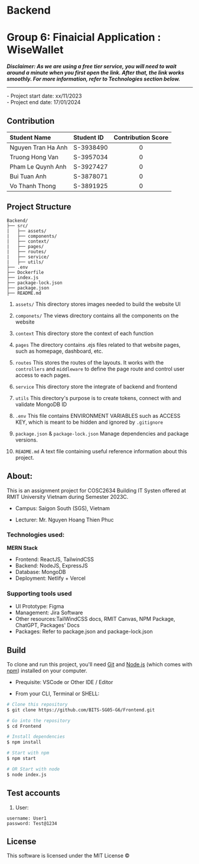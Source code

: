 # Backend

# Group 6: Finaicial Application : WiseWallet

**_Disclaimer: As we are using a free tier service, you will need to wait around a minute when you first open the link. After that, the link works smoothly. For more information, refer to Technologies section below._**
<br />

<hr>
- Project start date: xx/11/2023
<br />
- Project end date: 17/01/2024

## Contribution

| Student Name       | Student ID | Contribution Score |
| :----------------- | :--------- | :----------------: |
| Nguyen Tran Ha Anh | S-3938490  |         0          |
| Truong Hong Van    | S-3957034  |         0          |
| Pham Le Quynh Anh  | S-3927427  |         0          |
| Bui Tuan Anh       | S-3878071  |         0          |
| Vo Thanh Thong     | S-3891925  |         0          |

## Project Structure

```
Backend/
├── src/
|   ├── assets/
|   ├── components/
|   ├── context/
|   ├── pages/
|   ├── routes/
|   ├── service/
|   ├── utils/    
├── .env
├── Dockerfile
├── index.js
├── package-lock.json
├── package.json
├── README.md
```

1. `assets/`
This directory stores images needed to build the website UI

2. `componets/`
The views directory contains all the components on the website

3. `context`
This directory store the context of each function

4. `pages`
The directory contains .ejs files related to that website pages, such as homepage, dashboard, etc.

5. `routes`
This stores the routes of the layouts. It works with the `controllers` and `middleware` to define the page route and control user access to each pages.

6. `service`
This directory store the integrate of backend and frontend
7. `utils`
This directory's purpose is to create tokens, connect with and validate MongoDB ID

8. `.env`
   This file contains ENVIRONMENT VARIABLES such as ACCESS KEY, which is meant to be hidden and ignored by `.gitignore`

9. `package.json` & `package-lock.json`
   Manage dependencies and package versions.

10. `README.md`
   A text file containing useful reference information about this project.

## About:

This is an assignment project for COSC2634 Building IT Systen offered at RMIT University Vietnam during Semester 2023C.

- Campus: Saigon South (SGS), Vietnam

- Lecturer: Mr. Nguyen Hoang Thien Phuc

### Technologies used:

**MERN Stack**

- Frontend: ReactJS, TailwindCSS
- Backend: NodeJS, ExpressJS
- Database: MongoDB
- Deployment: Netlify + Vercel

### Supporting tools used

- UI Prototype: Figma
- Management: Jira Software
- Other resources:TailWindCSS docs, RMIT Canvas, NPM Package, ChatGPT, Packages' Docs
- Packages: Refer to package.json and package-lock.json

## Build

To clone and run this project, you'll need [Git](https://git-scm.com) and [Node.js](https://nodejs.org/en/download/) (which comes with [npm](https://npmjs.com)) installed on your computer.

- Prequisite: VSCode or Other IDE / Editor

- From your CLI, Terminal or SHELL:

```bash
# Clone this repository
$ git clone https://github.com/BITS-SG05-G6/Frontend.git

# Go into the repository
$ cd Frontend

# Install dependencies
$ npm install

# Start with npm
$ npm start

# OR Start with node
$ node index.js
```

## Test accounts

1. User:

```
username: User1
password: Test@1234
```

## License

This software is licensed under the MIT License ©
